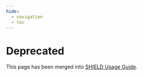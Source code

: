 ```yaml
---
hide:
  - navigation
  - toc
---
```

# Deprecated

This page has been merged into [SHIELD Usage Guide](../Usage-Guide.md).
